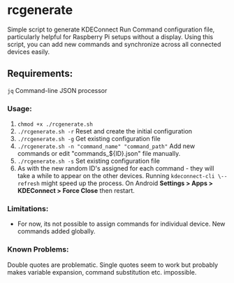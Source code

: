 # rcgenerate

Simple script to generate KDEConnect Run Command configuration file,
particularly helpful for Raspberry Pi setups without a display. Using this script, you can add new commands and synchronize across all connected devices easily. 

## Requirements:

`jq` Command-line JSON processor

### Usage:

1.  `chmod +x ./rcgenerate.sh`
2.  `./rcgenerate.sh -r` Reset and create the initial configuration
3.  `./rcgenerate.sh -g` Get existing configuration file
4.  `./rcgenerate.sh -n "command_name" "command_path"` Add new commands or edit
    "commands_${ID}.json" file manually.
5. `./rcgenerate.sh -s` Set existing configuration file
6.  As with the new random ID's assigned for each command - they will take a while to appear on the other devices. Running `kdeconnect-cli
    \--refresh` might speed up the process. On Android **Settings > Apps > KDEConnect > Force Close** then restart.

### Limitations:

- For now, its not possible to assign commands for individual device. New commands added globally.

### Known Problems:

Double quotes are problematic. Single quotes seem to work but probably makes
variable expansion, command substitution etc. impossible.

